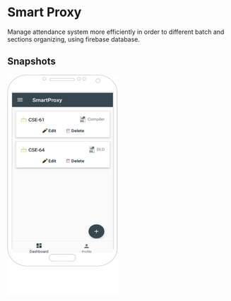# Smart Proxy

Manage attendance system more efficiently in order to different batch and sections organizing, using firebase database.

## Snapshots

<img src = "https://github.com/hkobir/project-showcase/blob/main/Smart%20Proxy/snapshots/s1.svg" width="250px" height="500">

